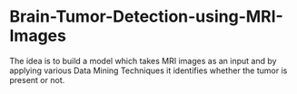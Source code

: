 # Brain-Tumor-Detection-using-MRI-Images
The idea is to build a model which takes MRI images as an input and by applying various Data Mining Techniques it identifies whether the tumor is present or not.
